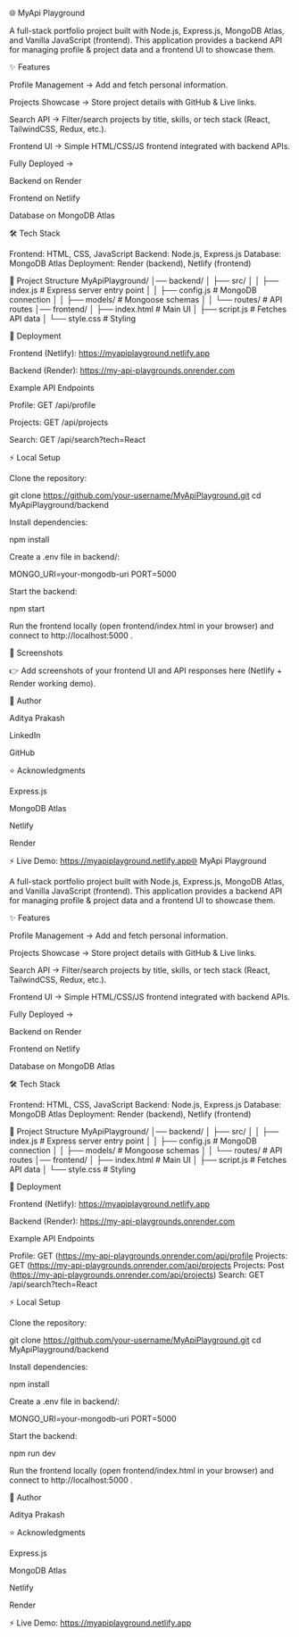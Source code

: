 🌐 MyApi Playground

A full-stack portfolio project built with Node.js, Express.js, MongoDB Atlas, and Vanilla JavaScript (frontend).
This application provides a backend API for managing profile & project data and a frontend UI to showcase them.

✨ Features

Profile Management → Add and fetch personal information.

Projects Showcase → Store project details with GitHub & Live links.

Search API → Filter/search projects by title, skills, or tech stack (React, TailwindCSS, Redux, etc.).

Frontend UI → Simple HTML/CSS/JS frontend integrated with backend APIs.

Fully Deployed →

Backend on Render

Frontend on Netlify

Database on MongoDB Atlas

🛠️ Tech Stack

Frontend: HTML, CSS, JavaScript
Backend: Node.js, Express.js
Database: MongoDB Atlas
Deployment: Render (backend), Netlify (frontend)

📂 Project Structure
MyApiPlayground/
│── backend/
│   ├── src/
│   │   ├── index.js       # Express server entry point
│   │   ├── config.js      # MongoDB connection
│   │   ├── models/        # Mongoose schemas
│   │   └── routes/        # API routes
│── frontend/
│   ├── index.html         # Main UI
│   ├── script.js          # Fetches API data
│   └── style.css          # Styling

🚀 Deployment

Frontend (Netlify): https://myapiplayground.netlify.app

Backend (Render): https://my-api-playgrounds.onrender.com

Example API Endpoints

Profile: GET /api/profile

Projects: GET /api/projects

Search: GET /api/search?tech=React

⚡ Local Setup

Clone the repository:

git clone https://github.com/your-username/MyApiPlayground.git
cd MyApiPlayground/backend


Install dependencies:

npm install


Create a .env file in backend/:

MONGO_URI=your-mongodb-uri
PORT=5000


Start the backend:

npm start


Run the frontend locally (open frontend/index.html in your browser) and connect to http://localhost:5000
.

📸 Screenshots

👉 Add screenshots of your frontend UI and API responses here (Netlify + Render working demo).

👤 Author

Aditya Prakash

LinkedIn

GitHub

⭐ Acknowledgments

Express.js

MongoDB Atlas

Netlify

Render

⚡ Live Demo: https://myapiplayground.netlify.app🌐 MyApi Playground

A full-stack portfolio project built with Node.js, Express.js, MongoDB Atlas, and Vanilla JavaScript (frontend).
This application provides a backend API for managing profile & project data and a frontend UI to showcase them.

✨ Features

Profile Management → Add and fetch personal information.

Projects Showcase → Store project details with GitHub & Live links.

Search API → Filter/search projects by title, skills, or tech stack (React, TailwindCSS, Redux, etc.).

Frontend UI → Simple HTML/CSS/JS frontend integrated with backend APIs.

Fully Deployed →

Backend on Render

Frontend on Netlify

Database on MongoDB Atlas

🛠️ Tech Stack

Frontend: HTML, CSS, JavaScript
Backend: Node.js, Express.js
Database: MongoDB Atlas
Deployment: Render (backend), Netlify (frontend)

📂 Project Structure
MyApiPlayground/
│── backend/
│   ├── src/
│   │   ├── index.js       # Express server entry point
│   │   ├── config.js      # MongoDB connection
│   │   ├── models/        # Mongoose schemas
│   │   └── routes/        # API routes
│── frontend/
│   ├── index.html         # Main UI
│   ├── script.js          # Fetches API data
│   └── style.css          # Styling

🚀 Deployment

Frontend (Netlify): https://myapiplayground.netlify.app

Backend (Render): https://my-api-playgrounds.onrender.com

Example API Endpoints

Profile: GET (https://my-api-playgrounds.onrender.com/api/profile
Projects: GET (https://my-api-playgrounds.onrender.com/api/projects
Projects: Post (https://my-api-playgrounds.onrender.com/api/projects)
Search: GET /api/search?tech=React

⚡ Local Setup

Clone the repository:

git clone https://github.com/your-username/MyApiPlayground.git
cd MyApiPlayground/backend


Install dependencies:

npm install


Create a .env file in backend/:

MONGO_URI=your-mongodb-uri
PORT=5000


Start the backend:

npm run dev



Run the frontend locally (open frontend/index.html in your browser) and connect to http://localhost:5000
.


👤 Author

Aditya Prakash


⭐ Acknowledgments

Express.js

MongoDB Atlas

Netlify

Render

⚡ Live Demo: https://myapiplayground.netlify.app
